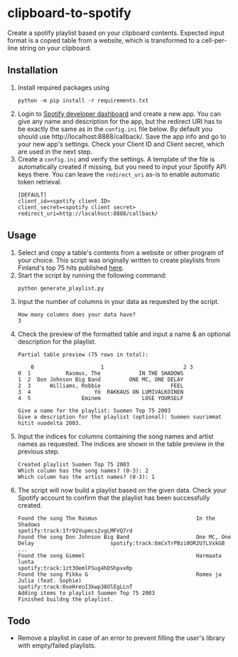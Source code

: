 # clipboard-to-spotify
Create a spotify playlist based on your clipboard contents. Expected input format is a copied table from a website, which is transformed to a cell-per-line string on your clipboard.

## Installation

1. Install required packages using
    ```
    python -m pip install -r requirements.txt
    ```
2. Login to [Spotify developer dashboard](https://developer.spotify.com/dashboard) and create a new app. You can give any name and description for the app, but the redirect URI has to be exactly the same as in the `config.ini` file below. By default you should use http://localhost:8888/callback/. Save the app info and go to your new app's settings. Check your Client ID and Client secret, which are used in the next step.
3. Create a `config.ini` and verify the settings. A template of the file is automatically created if missing, but you need to input your Spotify API keys there. You can leave the `redirect_uri` as-is to enable automatic token retrieval.
    ```
    [DEFAULT]
    client_id=<spotify client ID>
    client_secret=<spotify client secret>
    redirect_uri=http://localhost:8888/callback/
    ```

## Usage

1. Select and copy a table's contents from a website or other program of your choice. This script was originally written to create playlists from Finland's top 75 hits published [here](https://suomenvuosilistat.blogspot.com/).
2. Start the script by running the following command:
    ```
    python generate_playlist.py
    ```
3. Input the number of columns in your data as requested by the script.
    ```
    How many columns does your data have?
    3
    ```
4. Check the preview of the formatted table and input a name & an optional description for the playlist.
    ```
    Partial table preview (75 rows in total):

        0                     1                         2 3
    0  1           Rasmus, The            IN THE SHADOWS
    1  2  Don Johnson Big Band         ONE MC, ONE DELAY
    2  3      Williams, Robbie                      FEEL
    3  4                    Yö  RAKKAUS ON LUMIVALKOINEN
    4  5                Eminem             LOSE YOURSELF

    Give a name for the playlist: Suomen Top 75 2003
    Give a description for the playlist (optional): Suomen suurimmat hitit vuodelta 2003.
    ```
5. Input the indices for columns containing the song names and artist names as requested. The indices are shown in the table preview in the previous step.
    ```
    Created playlist Suomen Top 75 2003
    Which column has the song names? (0-3): 2
    Which column has the artist names? (0-3): 1
    ```
6. The script will now build a playlist based on the given data. Check your Spotify account to confirm that the playlist has been successfully created.
    ```
    Found the song The Rasmus                               In the Shadows                           spotify:track:1fr92Vupmcs2vgLMFVQ7rd
    Found the song Don Johnson Big Band                     One MC, One Delay                        spotify:track:6mCxTrPBzi0OR2U7LVxkGB
    ...
    Found the song Gimmel                                   Harmaata lunta                           spotify:track:1zt3OemlFSug4hDShpvxRp
    Found the song Pikku G                                  Romeo ja Julia (feat. Sophie)            spotify:track:0seHreoI3kwp38OlEgLLnT
    Adding items to playlist Suomen Top 75 2003
    Finished buildng the playlist.
    ```

## Todo

- Remove a playlist in case of an error to prevent filling the user's library with empty/failed playlists.
